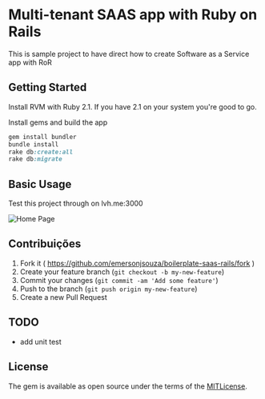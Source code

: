 # Multi-tenant SAAS app with Ruby on Rails

 This is sample project to have direct how to create Software as a Service app with RoR

## Getting Started

Install RVM with Ruby 2.1. If you have 2.1 on your system you're good to go.

Install gems and build the app


```ruby
gem install bundler
bundle install
rake db:create:all
rake db:migrate
```

## Basic Usage

Test this project through on lvh.me:3000

![Home Page](https://github.com/emersonjsouza/boilerplate-saas-rails/tree/master/public/homepage.png)

## Contribuições

1. Fork it ( https://github.com/emersonjsouza/boilerplate-saas-rails/fork )
2. Create your feature branch (`git checkout -b my-new-feature`)
3. Commit your changes (`git commit -am 'Add some feature'`)
4. Push to the branch (`git push origin my-new-feature`)
5. Create a new Pull Request

## TODO

 * add unit test

## License

The gem is available as open source under the terms of the [MITLicense](http://opensource.org/licenses/MIT).
